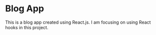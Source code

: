 # Blog App

This is a blog app created using React.js. I am focusing on using React hooks in this project. 
